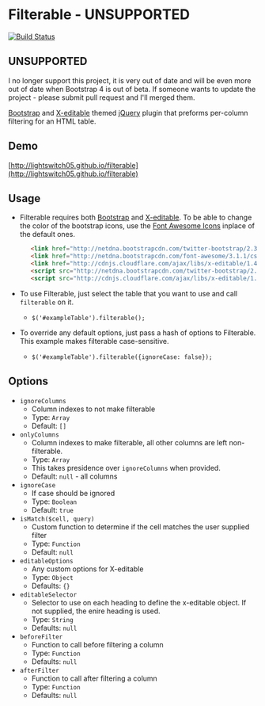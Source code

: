 # Filterable - UNSUPPORTED

[![Build Status](https://travis-ci.org/lightswitch05/filterable.png?branch=master)](https://travis-ci.org/lightswitch05/filterable)

## UNSUPPORTED
I no longer support this project, it is very out of date and will be even more out of date when Bootstrap 4 is out of beta. If someone wants to update the project - please submit pull request and I'll merged them.

[Bootstrap](http://twitter.github.io/bootstrap/) and [X-editable](http://vitalets.github.io/x-editable/) themed [jQuery](http://jquery.com/) plugin that preforms per-column filtering for an HTML table.

## Demo
[http://lightswitch05.github.io/filterable](http://lightswitch05.github.io/filterable)

## Usage
- Filterable requires both [Bootstrap](http://twitter.github.io/bootstrap/) and [X-editable](http://vitalets.github.io/x-editable/). To be able to change the color of the bootstrap icons, use the [Font Awesome Icons](http://fortawesome.github.io/Font-Awesome/) inplace of the default ones.

  ```html
     <link href="http://netdna.bootstrapcdn.com/twitter-bootstrap/2.3.2/css/bootstrap-combined.no-icons.min.css" rel="stylesheet">
     <link href="http://netdna.bootstrapcdn.com/font-awesome/3.1.1/css/font-awesome.min.css" rel="stylesheet">
     <link href="http://cdnjs.cloudflare.com/ajax/libs/x-editable/1.4.5/bootstrap-editable/css/bootstrap-editable.css" rel="stylesheet">
     <script src="http://netdna.bootstrapcdn.com/twitter-bootstrap/2.3.2/js/bootstrap.min.js"></script>
     <script src="http://cdnjs.cloudflare.com/ajax/libs/x-editable/1.4.5/bootstrap-editable/js/bootstrap-editable.min.js"></script>
  ```

- To use Filterable, just select the table that you want to use and call `filterable` on it.
  - `$('#exampleTable').filterable();`
- To override any default options, just pass a hash of options to Filterable. This example makes filterable case-sensitive.
  - `$('#exampleTable').filterable({ignoreCase: false});`

## Options
- `ignoreColumns`
  - Column indexes to not make filterable
  - Type: `Array`
  - Default: `[]`
- `onlyColumns`
  - Column indexes to make filterable, all other columns are left non-filterable.
  - Type: `Array`
  - This takes presidence over `ignoreColumns` when provided.
  - Default: `null` - all columns
- `ignoreCase`
  - If case should be ignored
  - Type: `Boolean`
  - Default: `true`
- `isMatch($cell, query)`
  - Custom function to determine if the cell matches the user supplied filter
  - Type: `Function`
  - Default: `null`
- `editableOptions`
  - Any custom options for X-editable
  - Type: `Object`
  - Defaults: `{}`
- `editableSelector`
  - Selector to use on each heading to define the x-editable object. If not supplied, the enire heading is used.
  - Type: `String`
  - Defaults: `null`
- `beforeFilter`
  - Function to call before filtering a column
  - Type: `Function`
  - Defaults: `null`
- `afterFilter`
  - Function to call after filtering a column
  - Type: `Function`
  - Defaults: `null`
